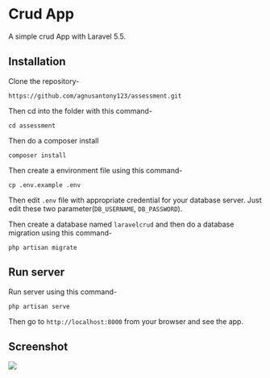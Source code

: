 # Crud App

A simple crud App with Laravel 5.5.

## Installation

Clone the repository-
```
https://github.com/agnusantony123/assessment.git
```

Then cd into the folder with this command-
```
cd assessment
```

Then do a composer install
```
composer install
```

Then create a environment file using this command-
```
cp .env.example .env
```

Then edit `.env` file with appropriate credential for your database server. Just edit these two parameter(`DB_USERNAME`, `DB_PASSWORD`).

Then create a database named `laravelcrud` and then do a database migration using this command-
```
php artisan migrate
```

## Run server

Run server using this command-
```
php artisan serve
```

Then go to `http://localhost:8000` from your browser and see the app.

## Screenshot

![](https://i.imgur.com/inZHcaZ.jpg?1)



